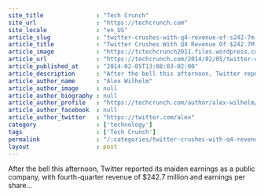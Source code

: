 ```yaml
---
site_title               : "Tech Crunch"
site_url                 : "https://techcrunch.com"
site_locale              : "en_US"
article_slug             : "twitter-crushes-with-q4-revenue-of-s242-7m-but-shows-slow-user-growth-to-241m-actives"
article_title            : "Twitter Crushes With Q4 Revenue Of $242.7M, But Shows Slow User Growth To 241M Actives"
article_image            : "https://tctechcrunch2011.files.wordpress.com/2014/02/screen-shot-2014-02-05-at-12-36-49-pm.png?w=764&h=400&crop=1"
article_url              : "https://techcrunch.com/2014/02/05/twitter-crushes-in-fourth-quarter-with-revenue-of-242-7m-eps-of-0-02-241m-monthly-actives/"
article_published_at     : "2014-02-05T13:08:03-02:00"
article_description      : "After the bell this afternoon, Twitter reported its maiden earnings as a public company, with fourth-quarter revenue of $242.7 million and earnings per share..."
article_author_name      : "Alex Wilhelm"
article_author_image     : null
article_author_biography : null
article_author_profile   : "https://techcrunch.com/author/alex-wilhelm/"
article_author_facebook  : null
article_author_twitter   : "https://twitter.com/alex"
category                 : ['technology']
tags                     : ['Tech Crunch']
permalink                : "/:categories/twitter-crushes-with-q4-revenue-of-s242-7m-but-shows-slow-user-growth-to-241m-actives/"
layout                   : post
---
```


After the bell this afternoon, Twitter reported its maiden earnings as a public company, with fourth-quarter revenue of $242.7 million and earnings per share...
